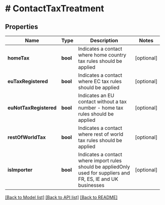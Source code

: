 # # ContactTaxTreatment

## Properties

Name | Type | Description | Notes
------------ | ------------- | ------------- | -------------
**homeTax** | **bool** | Indicates a contact where home country tax rules should be applied | [optional]
**euTaxRegistered** | **bool** | Indicates a contact where EC tax rules should be applied | [optional]
**euNotTaxRegistered** | **bool** | Indicates an EU contact without a tax number - home tax rules should be applied | [optional]
**restOfWorldTax** | **bool** | Indicates a contact where rest of world tax rules should be applied | [optional]
**isImporter** | **bool** | Indicates a contact where import rules should be appliedOnly used for suppliers and FR, ES, IE and UK businesses | [optional]

[[Back to Model list]](../../README.md#models) [[Back to API list]](../../README.md#endpoints) [[Back to README]](../../README.md)
